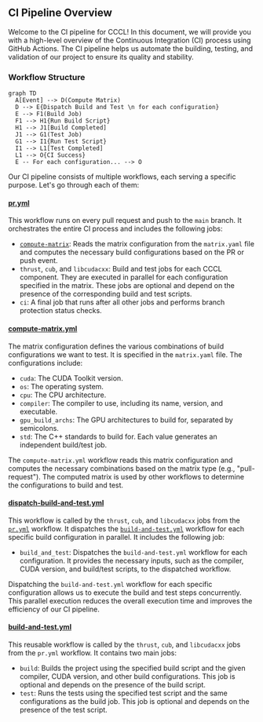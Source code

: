## CI Pipeline Overview

Welcome to the CI pipeline for CCCL! In this document, we will provide you with a high-level overview of the Continuous Integration (CI) process using GitHub Actions. The CI pipeline helps us automate the building, testing, and validation of our project to ensure its quality and stability.

### Workflow Structure

```mermaid
graph TD
  A[Event] --> D(Compute Matrix)
  D --> E{Dispatch Build and Test \n for each configuration}
  E --> F1(Build Job)
  F1 --> H1{Run Build Script}
  H1 --> J1[Build Completed]
  J1 --> G1(Test Job)
  G1 --> I1{Run Test Script}
  I1 --> L1[Test Completed]
  L1 --> O{CI Success}
  E -- For each configuration... --> O
```

Our CI pipeline consists of multiple workflows, each serving a specific purpose. Let's go through each of them:

#### [pr.yml](.github/workflows/pr.yml)

This workflow runs on every pull request and push to the `main` branch. It orchestrates the entire CI process and includes the following jobs:

- [`compute-matrix`](#compute-matrix-yml): Reads the matrix configuration from the `matrix.yaml` file and computes the necessary build configurations based on the PR or push event.
- `thrust`, `cub`, and `libcudacxx`: Build and test jobs for each CCCL component. They are executed in parallel for each configuration specified in the matrix. These jobs are optional and depend on the presence of the corresponding build and test scripts.
- `ci`: A final job that runs after all other jobs and performs branch protection status checks.

#### [compute-matrix.yml](.github/workflows/compute-matrix.yml)

The matrix configuration defines the various combinations of build configurations we want to test. It is specified in the `matrix.yaml` file. The configurations include:

- `cuda`: The CUDA Toolkit version.
- `os`: The operating system.
- `cpu`: The CPU architecture.
- `compiler`: The compiler to use, including its name, version, and executable.
- `gpu_build_archs`: The GPU architectures to build for, separated by semicolons.
- `std`: The C++ standards to build for. Each value generates an independent build/test job.

The `compute-matrix.yml` workflow reads this matrix configuration and computes the necessary combinations based on the matrix type (e.g., "pull-request"). The computed matrix is used by other workflows to determine the configurations to build and test.

#### [dispatch-build-and-test.yml](#dispatch-build-and-test-yml)

This workflow is called by the `thrust`, `cub`, and `libcudacxx` jobs from the [`pr.yml`](#pr.yml) workflow. It dispatches the [`build-and-test.yml`](#build-and-test.yml) workflow for each specific build configuration in parallel. It includes the following job:

- `build_and_test`: Dispatches the `build-and-test.yml` workflow for each configuration. It provides the necessary inputs, such as the compiler, CUDA version, and build/test scripts, to the dispatched workflow.

Dispatching the `build-and-test.yml` workflow for each specific configuration allows us to execute the build and test steps concurrently. This parallel execution reduces the overall execution time and improves the efficiency of our CI pipeline.
#### [build-and-test.yml](.github/workflows/build-and-test.yml)

This reusable workflow is called by the `thrust`, `cub`, and `libcudacxx` jobs from the `pr.yml` workflow. It contains two main jobs:

- `build`: Builds the project using the specified build script and the given compiler, CUDA version, and other build configurations. This job is optional and depends on the presence of the build script.
- `test`: Runs the tests using the specified test script and the same configurations as the build job. This job is optional and depends on the presence of the test script.
